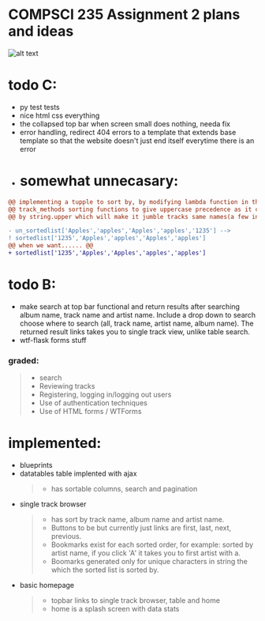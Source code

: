 # COMPSCI 235 Assignment 2 plans and ideas

![alt text](https://imgs.xkcd.com/comics/python.png)


# todo C:
* py test tests
* nice html css everything
* the collapsed top bar when screen small does nothing, needa fix
* error handling, redirect 404 errors to a template that extends base template so that the website doesn't just end itself everytime there is an error
* <h1>somewhat unnecasary:</h1>
```diff 
@@ implementing a tupple to sort by, by modifying lambda function in the @@
@@ track_methods sorting functions to give uppercase precedence as it currently sorts @@
@@ by string.upper which will make it jumble tracks same names(a few in data set) example: @@

- un_sortedlist['Apples','apples','Apples','apples','1235'] --> 
! sortedlist['1235','Apples','apples','Apples','apples'] 
@@ when we want...... @@
+ sortedlist['1235','Apples','Apples','apples','apples'] 
```

# todo B:
* make search at top bar functional and return results after searching album name, track name and artist name. Include a drop down to search choose where to search (all, track name, artist name, album name). The returned result links takes you to single track view, unlike table search.
* wtf-flask forms stuff

### graded:
 > * search
 > * Reviewing tracks
 > * Registering, logging 
in/logging out users
 > * Use of authentication 
techniques
 > * Use of HTML forms / 
WTForms

# implemented:
* blueprints
* datatables table implented with ajax 
  > * has sortable columns, search and pagination 
* single track browser
  > * has sort by track name, album name and artist name. 
  > * Buttons to be but currently just links are first, last, next, previous. 
  > * Bookmarks exist for each sorted order, for example: sorted by artist name, if you click 'A' it takes you to first artist with a. 
  > * Boomarks generated only for unique characters in string the which the sorted list is sorted by.
* basic homepage
  > * topbar links to single track browser, table and home
  > * home is a splash screen with data stats
